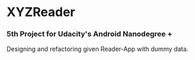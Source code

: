 # XYZReader

### 5th Project for Udacity's Android Nanodegree +

Designing and refactoring given Reader-App with dummy data.
